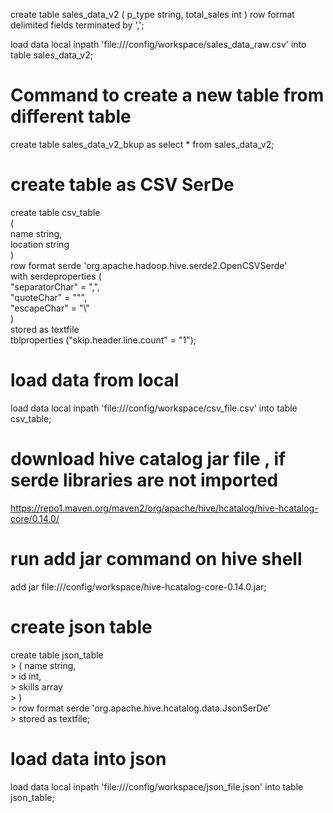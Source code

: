 create table sales_data_v2
    (
    p_type string,
    total_sales int
    )
    row format delimited
    fields terminated by ',';

load data local inpath 'file:///config/workspace/sales_data_raw.csv' into table sales_data_v2;

# Command to create a new table from different table
create table sales_data_v2_bkup as select * from sales_data_v2;

# create table as CSV SerDe
create table csv_table                                                                                                                  
    (                                                                                                                                       
    name string,                                                                                                                            
    location string                                                                                                                         
    )                                                                                                                                       
    row format serde 'org.apache.hadoop.hive.serde2.OpenCSVSerde'                                                                           
    with serdeproperties (                                                                                                                  
     "separatorChar" = ",",                                                                                                                 
     "quoteChar" = "\"",                                                                                                                    
     "escapeChar" = "\\"                                                                                                                    
     )                                                                                                                                       
    stored as textfile                                                                                                                      
    tblproperties ("skip.header.line.count" = "1"); 
    
# load data from local
load data local inpath 'file:///config/workspace/csv_file.csv' into table csv_table;

# download hive catalog jar file , if serde libraries are not imported

https://repo1.maven.org/maven2/org/apache/hive/hcatalog/hive-hcatalog-core/0.14.0/

# run add jar command on hive shell
add jar file:///config/workspace/hive-hcatalog-core-0.14.0.jar;

# create json table

create table json_table                                                                                                                 
    > ( name string,                                                                                                                          
    > id int,                                                                                                                                 
    > skills array<string>                                                                                                                    
    > )                                                                                                                                       
    > row format serde 'org.apache.hive.hcatalog.data.JsonSerDe'                                                                              
    > stored as textfile; 
    
# load data into json

load data local inpath 'file:///config/workspace/json_file.json' into table json_table;
